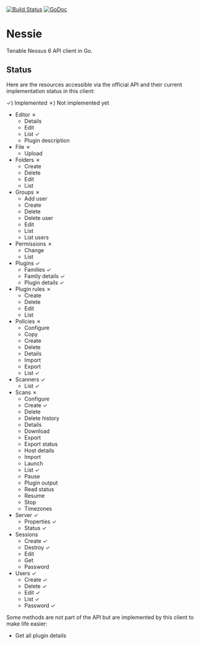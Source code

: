 [![Build Status](https://travis-ci.org/attwad/nessie.svg?branch=master)](https://travis-ci.org/attwad/nessie)
[![GoDoc](https://godoc.org/github.com/attwad/nessie?status.png)](https://godoc.org/github.com/attwad/nessie)

Nessie
======

Tenable Nessus 6 API client in Go.


Status
------

Here are the resources accessible via the official API and their current implementation status in this client:

✓) Implemented 
✗) Not implemented yet

- Editor ✗
  - Details
  - Edit
  - List ✓
  - Plugin description
- File ✗
  - Upload
- Folders ✗
  - Create
  - Delete
  - Edit
  - List
- Groups ✗
  - Add user
  - Create
  - Delete
  - Delete user
  - Edit
  - List
  - List users
- Permissions ✗
  - Change
  - List
- Plugins ✓
  - Families ✓
  - Family details ✓
  - Plugin details ✓
- Plugin rules ✗
  - Create
  - Delete
  - Edit
  - List
- Policies ✗
  - Configure
  - Copy
  - Create
  - Delete
  - Details
  - Import
  - Export
  - List ✓
- Scanners ✓
  - List ✓
- Scans ✗
  - Configure
  - Create ✓
  - Delete
  - Delete history
  - Details
  - Download
  - Export
  - Export status
  - Host details
  - Import
  - Launch
  - List ✓
  - Pause
  - Plugin output
  - Read status
  - Resume
  - Stop
  - Timezones
- Server ✓
  - Properties ✓
  - Status ✓ 
- Sessions
  - Create ✓
  - Destroy ✓
  - Edit
  - Get
  - Password
- Users ✓
  - Create ✓
  - Delete ✓
  - Edit ✓
  - List ✓
  - Password ✓

Some methods are not part of the API but are implemented by this client to make life easier:

-  Get all plugin details
